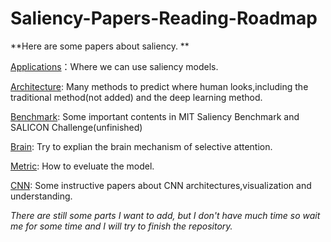 # Saliency-Papers-Reading-Roadmap
**Here are some papers about saliency. **

[Applications][1]：Where we can use saliency models.

[Architecture][2]: Many methods to predict where human looks,including the traditional method(not added) and the deep learning method.

[Benchmark][3]: Some important contents in MIT Saliency Benchmark and SALICON Challenge(unfinished)

[Brain][4]: Try to explian the brain mechanism of selective attention.

[Metric][5]: How to eveluate the model.

[CNN][6]: Some instructive papers about CNN architectures,visualization and understanding.


*There are still some parts I want to add, but I don't have much time so wait me for some time and I will try to finish the repository.*


  [1]: https://github.com/coolmatt1024/Saliency-Papers-Reading-Roadmap/tree/master/Applications
  [2]: https://github.com/coolmatt1024/Saliency-Papers-Reading-Roadmap/tree/master/Architecture
  [3]: https://github.com/coolmatt1024/Saliency-Papers-Reading-Roadmap/tree/master/Benchmark
  [4]: https://github.com/coolmatt1024/Saliency-Papers-Reading-Roadmap/tree/master/Brain
  [5]: https://github.com/coolmatt1024/Saliency-Papers-Reading-Roadmap/tree/master/Metrics
  [6]: https://github.com/coolmatt1024/Saliency-Papers-Reading-Roadmap/tree/master/CNN
